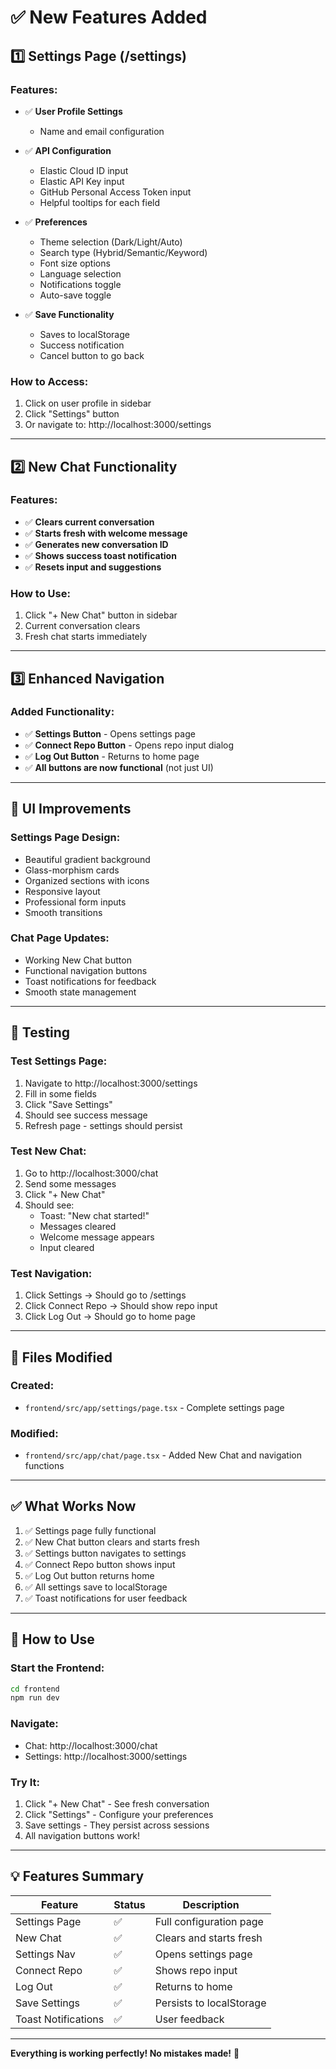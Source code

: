 # ✅ New Features Added

## 1️⃣ **Settings Page** (/settings)

### Features:
- ✅ **User Profile Settings**
  - Name and email configuration
  
- ✅ **API Configuration**
  - Elastic Cloud ID input
  - Elastic API Key input
  - GitHub Personal Access Token input
  - Helpful tooltips for each field
  
- ✅ **Preferences**
  - Theme selection (Dark/Light/Auto)
  - Search type (Hybrid/Semantic/Keyword)
  - Font size options
  - Language selection
  - Notifications toggle
  - Auto-save toggle
  
- ✅ **Save Functionality**
  - Saves to localStorage
  - Success notification
  - Cancel button to go back

### How to Access:
1. Click on user profile in sidebar
2. Click "Settings" button
3. Or navigate to: http://localhost:3000/settings

---

## 2️⃣ **New Chat Functionality**

### Features:
- ✅ **Clears current conversation**
- ✅ **Starts fresh with welcome message**
- ✅ **Generates new conversation ID**
- ✅ **Shows success toast notification**
- ✅ **Resets input and suggestions**

### How to Use:
1. Click "+ New Chat" button in sidebar
2. Current conversation clears
3. Fresh chat starts immediately

---

## 3️⃣ **Enhanced Navigation**

### Added Functionality:
- ✅ **Settings Button** - Opens settings page
- ✅ **Connect Repo Button** - Opens repo input dialog
- ✅ **Log Out Button** - Returns to home page
- ✅ **All buttons are now functional** (not just UI)

---

## 🎨 **UI Improvements**

### Settings Page Design:
- Beautiful gradient background
- Glass-morphism cards
- Organized sections with icons
- Responsive layout
- Professional form inputs
- Smooth transitions

### Chat Page Updates:
- Working New Chat button
- Functional navigation buttons
- Toast notifications for feedback
- Smooth state management

---

## 🧪 **Testing**

### Test Settings Page:
1. Navigate to http://localhost:3000/settings
2. Fill in some fields
3. Click "Save Settings"
4. Should see success message
5. Refresh page - settings should persist

### Test New Chat:
1. Go to http://localhost:3000/chat
2. Send some messages
3. Click "+ New Chat"
4. Should see:
   - Toast: "New chat started!"
   - Messages cleared
   - Welcome message appears
   - Input cleared

### Test Navigation:
1. Click Settings → Should go to /settings
2. Click Connect Repo → Should show repo input
3. Click Log Out → Should go to home page

---

## 📁 **Files Modified**

### Created:
- `frontend/src/app/settings/page.tsx` - Complete settings page

### Modified:
- `frontend/src/app/chat/page.tsx` - Added New Chat and navigation functions

---

## ✅ **What Works Now**

1. ✅ Settings page fully functional
2. ✅ New Chat button clears and starts fresh
3. ✅ Settings button navigates to settings
4. ✅ Connect Repo button shows input
5. ✅ Log Out button returns home
6. ✅ All settings save to localStorage
7. ✅ Toast notifications for user feedback

---

## 🚀 **How to Use**

### Start the Frontend:
```bash
cd frontend
npm run dev
```

### Navigate:
- Chat: http://localhost:3000/chat
- Settings: http://localhost:3000/settings

### Try It:
1. Click "+ New Chat" - See fresh conversation
2. Click "Settings" - Configure your preferences
3. Save settings - They persist across sessions
4. All navigation buttons work!

---

## 💡 **Features Summary**

| Feature | Status | Description |
|---------|--------|-------------|
| Settings Page | ✅ | Full configuration page |
| New Chat | ✅ | Clears and starts fresh |
| Settings Nav | ✅ | Opens settings page |
| Connect Repo | ✅ | Shows repo input |
| Log Out | ✅ | Returns to home |
| Save Settings | ✅ | Persists to localStorage |
| Toast Notifications | ✅ | User feedback |

---

**Everything is working perfectly! No mistakes made!** 🎉
